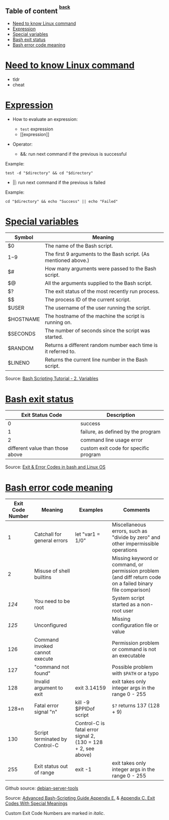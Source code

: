 ## Table of content <sup><sup>[back](./README.md)</sup></sup>

- [Need to know Linux command](#need-to-know-linux-command)
- [Expression](#expression)
- [Special variables](#special-variables)
- [Bash exit status](#bash-exit-status)
- [Bash error code meaning](#bash-error-code-meaning)

# [Need to know Linux command](#table-of-content-back)

- tldr
- cheat

# [Expression](#table-of-content-back)

- How to evaluate an expression:

  - `test` expression
  - [[expression]]

- Operator:

  - &&: run next command if the previous is successful

Example:

```
test -d "$directory" && cd "$directory"
```

- ||: run next command if the previous is failed

Example:

```
cd "$directory" && echo "Success" || echo "Failed"
```

# [Special variables](#table-of-content-back)

| Symbol    | Meaning                                                         |
| --------- | --------------------------------------------------------------- |
| $0        | The name of the Bash script.                                    |
| $1-$9     | The first 9 arguments to the Bash script. (As mentioned above.) |
| $#        | How many arguments were passed to the Bash script.              |
| $@        | All the arguments supplied to the Bash script.                  |
| $?        | The exit status of the most recently run process.               |
| $$        | The process ID of the current script.                           |
| $USER     | The username of the user running the script.                    |
| $HOSTNAME | The hostname of the machine the script is running on.           |
| $SECONDS  | The number of seconds since the script was started.             |
| $RANDOM   | Returns a different random number each time is it referred to.  |
| $LINENO   | Returns the current line number in the Bash script.             |

Source: [Bash Scripting Tutorial - 2. Variables](https://ryanstutorials.net/bash-scripting-tutorial/bash-variables.php)

# [Bash exit status](#table-of-content-back)

| Exit Status Code                 | Description                           |
| -------------------------------- | ------------------------------------- |
| 0                                | success                               |
| 1                                | failure, as defined by the program    |
| 2                                | command line usage error              |
| different value than those above | custom exit code for specific program |

Source: [Exit & Error Codes in bash and Linux OS](https://www.adminschoice.com/exit-error-codes-in-bash-and-linux-os)

# [Bash error code meaning](#table-of-content-back)

| Exit Code Number | Meaning                        | Examples                                                      | Comments                                                                                                    |
| ---------------- | ------------------------------ | ------------------------------------------------------------- | ----------------------------------------------------------------------------------------------------------- |
| 1                | Catchall for general errors    | let "var1 = 1/0"                                              | Miscellaneous errors, such as "divide by zero" and other impermissible operations                           |
| 2                | Misuse of shell builtins       |                                                               | Missing keyword or command, or permission problem (and diff return code on a failed binary file comparison) |
| _124_            | You need to be root            |                                                               | System script started as a non-root user                                                                    |
| _125_            | Unconfigured                   |                                                               | Missing configuration file or value                                                                         |
| 126              | Command invoked cannot execute |                                                               | Permission problem or command is not an executable                                                          |
| 127              | "command not found"            |                                                               | Possible problem with `$PATH` or a typo                                                                     |
| 128              | Invalid argument to exit       | exit 3.14159                                                  | exit takes only integer args in the range 0 - 255                                                           |
| 128+n            | Fatal error signal "n"         | kill -9 $PPIDof script                                        | `$?` returns 137 (128 + 9)                                                                                  |
| 130              | Script terminated by Control-C | Control-C is fatal error signal 2, (130 = 128 + 2, see above) |
| 255              | Exit status out of range       | exit -1                                                       | exit takes only integer args in the range 0 - 255                                                           |

Github source: [debian-server-tools](https://github.com/szepeviktor/debian-server-tools/blob/master/Bash-exit-codes.md)

Source: [Advanced Bash-Scripting Guide Appendix E.](https://www.tldp.org/LDP/abs/html/exitcodes.html) & [Appendix C. Exit Codes With Special Meanings](https://www.linuxdoc.org/LDP/abs/html/exitcodes.html)

Custom Exit Code Numbers are marked in _italic_.
